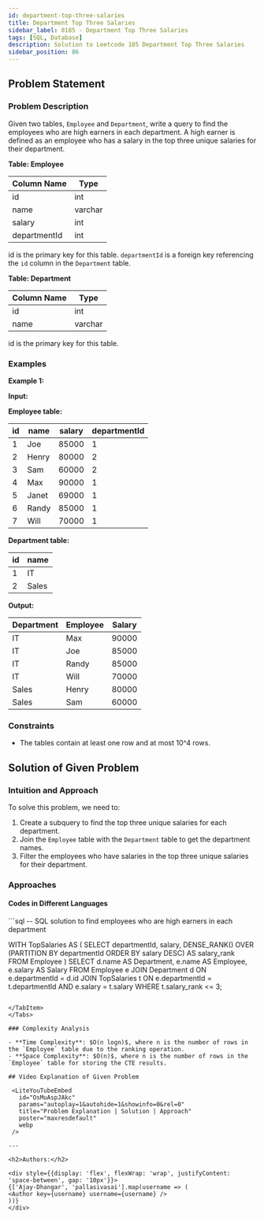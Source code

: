 ```yaml
---
id: department-top-three-salaries
title: Department Top Three Salaries
sidebar_label: 0185 - Department Top Three Salaries
tags: [SQL, Database]
description: Solution to Leetcode 185 Department Top Three Salaries
sidebar_position: 86
---
```


## Problem Statement 

### Problem Description

Given two tables, `Employee` and `Department`, write a query to find the employees who are high earners in each department. A high earner is defined as an employee who has a salary in the top three unique salaries for their department.

**Table: Employee**

| Column Name  | Type    |
|--------------|---------|
| id           | int     |
| name         | varchar |
| salary       | int     |
| departmentId | int     |
id is the primary key for this table. `departmentId` is a foreign key referencing the `id` column in the `Department` table.

**Table: Department**

| Column Name | Type    |
|-------------|---------|
| id          | int     |
| name        | varchar |
id is the primary key for this table.

### Examples

**Example 1:**

**Input:**

**Employee table:**

| id  | name  | salary | departmentId |
| --- | ----- | ------ | ------------ |
| 1   | Joe   | 85000  | 1            |
| 2   | Henry | 80000  | 2            |
| 3   | Sam   | 60000  | 2            |
| 4   | Max   | 90000  | 1            |
| 5   | Janet | 69000  | 1            |
| 6   | Randy | 85000  | 1            |
| 7   | Will  | 70000  | 1            |

**Department table:**

| id  | name  |
| --- | ----- |
| 1   | IT    |
| 2   | Sales |

**Output:**

| Department | Employee | Salary |
|------------|----------|--------|
| IT         | Max      | 90000  |
| IT         | Joe      | 85000  |
| IT         | Randy    | 85000  |
| IT         | Will     | 70000  |
| Sales      | Henry    | 80000  |
| Sales      | Sam      | 60000  |

### Constraints

- The tables contain at least one row and at most 10^4 rows.

## Solution of Given Problem

### Intuition and Approach

To solve this problem, we need to:
1. Create a subquery to find the top three unique salaries for each department.
2. Join the `Employee` table with the `Department` table to get the department names.
3. Filter the employees who have salaries in the top three unique salaries for their department.

### Approaches

#### Codes in Different Languages

<Tabs>
  <TabItem value="SQL" label="SQL" default>
  <SolutionAuthor name="@pallasivasai"/>
   ```sql
   -- SQL solution to find employees who are high earners in each department

   WITH TopSalaries AS (
       SELECT 
           departmentId, 
           salary,
           DENSE_RANK() OVER (PARTITION BY departmentId ORDER BY salary DESC) AS salary_rank
       FROM 
           Employee
   )
   SELECT 
       d.name AS Department, 
       e.name AS Employee, 
       e.salary AS Salary
   FROM 
       Employee e
   JOIN 
       Department d ON e.departmentId = d.id
   JOIN 
       TopSalaries t ON e.departmentId = t.departmentId AND e.salary = t.salary
   WHERE 
       t.salary_rank <= 3;
   ```

  </TabItem>
</Tabs>

### Complexity Analysis

- **Time Complexity**: $O(n logn)$, where n is the number of rows in the `Employee` table due to the ranking operation.
- **Space Complexity**: $O(n)$, where n is the number of rows in the `Employee` table for storing the CTE results.

## Video Explanation of Given Problem

    <LiteYouTubeEmbed
      id="OsMuAspJAkc"
      params="autoplay=1&autohide=1&showinfo=0&rel=0"
      title="Problem Explanation | Solution | Approach"
      poster="maxresdefault"
      webp 
    />

---

<h2>Authors:</h2>

<div style={{display: 'flex', flexWrap: 'wrap', justifyContent: 'space-between', gap: '10px'}}>
{['Ajay-Dhangar', 'pallasivasai'].map(username => (
 <Author key={username} username={username} />
))}
</div>

